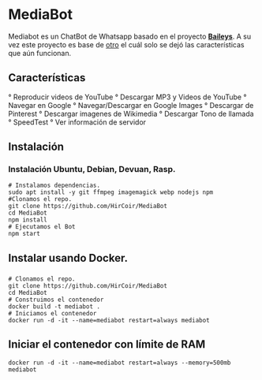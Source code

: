# MediaBot

Mediabot es un ChatBot de Whatsapp  basado en el proyecto  **[Baileys](https://github.com/adiwajshing/Baileys)**.  A su vez este proyecto es base de [otro](https://github.com/DikaArdnt/Hisoka-Morou) el cuál solo se dejó las características que aún funcionan.
## Características
° Reproducir videos de YouTube
° Descargar MP3 y Videos de YouTube
° Navegar en Google
° Navegar/Descargar en Google Images
° Descargar de Pinterest
° Descargar imagenes de Wikimedia
° Descargar Tono de llamada
° SpeedTest
° Ver información de servidor

## Instalación
### Instalación Ubuntu, Debian, Devuan, Rasp.

    # Instalamos dependencias.
    sudo apt install -y git ffmpeg imagemagick webp nodejs npm
    #Clonamos el repo.
    git clone https://github.com/HirCoir/MediaBot
    cd MediaBot
    npm install
    # Ejecutamos el Bot
    npm start
## Instalar usando Docker.
### 

    # Clonamos el repo.
    git clone https://github.com/HirCoir/MediaBot
    cd MediaBot
    # Construimos el contenedor
    docker build -t mediabot .
    # Iniciamos el contenedor
    docker run -d -it --name=mediabot restart=always mediabot
## Iniciar el contenedor con límite de RAM

    docker run -d -it --name=mediabot restart=always --memory=500mb mediabot
